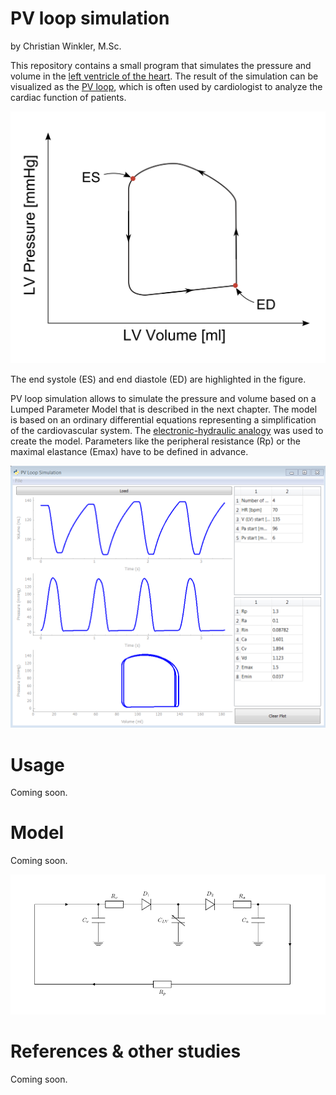 # PV loop simulation

by Christian Winkler, M.Sc.

This repository contains a small program that simulates the pressure and volume in the [left ventricle of the heart](https://en.wikipedia.org/wiki/Heart). The result of the simulation can be visualized as the [PV loop](https://en.wikipedia.org/wiki/Pressure%E2%80%93volume_loop_analysis_in_cardiology), which is often used by cardiologist to analyze the cardiac function of patients.

![PV loop](fig/pv_loop.png)

The end systole (ES) and end diastole (ED) are highlighted in the figure.

PV loop simulation allows to simulate the pressure and volume based on a Lumped Parameter Model that is described in the next chapter. The model is based on an ordinary differential equations representing a simplification of the cardiovascular system. The [electronic-hydraulic analogy](https://en.wikipedia.org/wiki/Hydraulic_analogy) was used to create the model.
Parameters like the peripheral resistance (Rp) or the maximal elastance (Emax) have to be defined in advance.

![PV loop](fig/pv_loop_simulation.png)

# Usage
Coming soon.

# Model
Coming soon.

![PV loop](fig/electronic_circuit/el_circuit.png)

# References & other studies
Coming soon.
